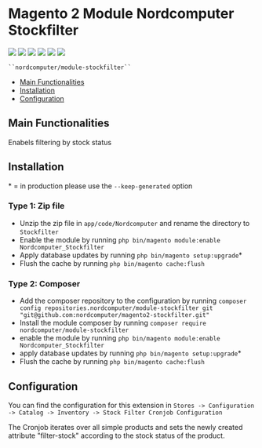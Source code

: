 # Magento 2 Module Nordcomputer Stockfilter
<img src="https://img.shields.io/github/v/release/nordcomputer/magento2-stockfilter"> <img src="https://img.shields.io/badge/magento-v2.4.2-green?style=plastic&logo=magento"> <img src="https://img.shields.io/codacy/grade/98f24256a6aa4cb683aa6652b4370d77"> <img src="https://img.shields.io/github/issues/nordcomputer/magento2-stockfilter"> <img src="https://img.shields.io/github/forks/nordcomputer/magento2-stockfilter"> <img src="https://img.shields.io/github/stars/nordcomputer/magento2-stockfilter">

    ``nordcomputer/module-stockfilter``

 - [Main Functionalities](#markdown-header-main-functionalities)
 - [Installation](#markdown-header-installation)
 - [Configuration](#markdown-header-configuration)


## Main Functionalities
Enabels filtering by stock status

## Installation
\* = in production please use the `--keep-generated` option

### Type 1: Zip file

 - Unzip the zip file in `app/code/Nordcomputer` and rename the directory to `Stockfilter`
 - Enable the module by running `php bin/magento module:enable Nordcomputer_Stockfilter`
 - Apply database updates by running `php bin/magento setup:upgrade`\*
 - Flush the cache by running `php bin/magento cache:flush`

### Type 2: Composer

 - Add the composer repository to the configuration by running `composer config repositories.nordcomputer/module-stockfilter git "git@github.com:nordcomputer/magento2-stockfilter.git"`
 - Install the module composer by running `composer require nordcomputer/module-stockfilter`
 - enable the module by running `php bin/magento module:enable Nordcomputer_Stockfilter`
 - apply database updates by running `php bin/magento setup:upgrade`\*
 - Flush the cache by running `php bin/magento cache:flush`


## Configuration

You can find the configuration for this extension in `Stores -> Configuration -> Catalog -> Inventory -> Stock Filter Cronjob Configuration`

The Cronjob iterates over all simple products and sets the newly created attribute "filter-stock" according to the stock status of the product.
